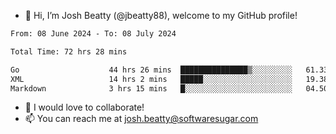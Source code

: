 - 👋 Hi, I’m Josh Beatty (@jbeatty88), welcome to my GitHub profile!

<!--START_SECTION:waka-->

```txt
From: 08 June 2024 - To: 08 July 2024

Total Time: 72 hrs 28 mins

Go                    44 hrs 26 mins  ███████████████▒░░░░░░░░░   61.33 %
XML                   14 hrs 2 mins   █████░░░░░░░░░░░░░░░░░░░░   19.38 %
Markdown              3 hrs 15 mins   █░░░░░░░░░░░░░░░░░░░░░░░░   04.50 %
```

<!--END_SECTION:waka-->

- 💞️ I would love to collaborate!
- 📫 You can reach me at josh.beatty@softwaresugar.com

<!---
jbeatty88/jbeatty88 is a ✨ special ✨ repository because its `README.md` (this file) appears on your GitHub profile.
You can click the Preview link to take a look at your changes.
--->
